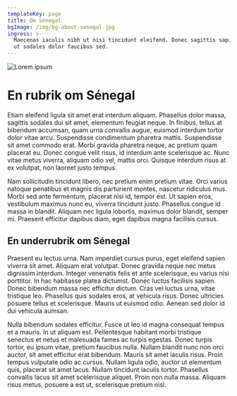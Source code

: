 ```yaml
---
templateKey: page
title: Om Sénegal
bgImage: /img/bg-about-senegal.jpg
ingress: >-
  Maecenas iaculis nibh ut nisi tincidunt eleifend. Donec sagittis sapien neque,
  ut sodales dolor faucibus sed.
---
```

![Lorem ipsum](/img/map.jpg)

# En rubrik om Sénegal
Etiam eleifend ligula sit amet erat interdum aliquam. Phasellus dolor massa, sagittis sodales dui sit amet, elementum feugiat neque. In finibus, tellus at bibendum accumsan, quam urna convallis augue, euismod interdum tortor dolor vitae arcu. Suspendisse condimentum pharetra mattis. Suspendisse sit amet commodo erat. Morbi gravida pharetra neque, ac pretium quam placerat eu. Donec congue velit risus, id interdum ante scelerisque ac. Nunc vitae metus viverra, aliquam odio vel, mattis orci. Quisque interdum risus at ex volutpat, non laoreet justo tempus.

Nam sollicitudin tincidunt libero, nec pretium enim pretium vitae. Orci varius natoque penatibus et magnis dis parturient montes, nascetur ridiculus mus. Morbi sed ante fermentum, placerat nisi id, tempor est. Ut sapien eros, vestibulum maximus nunc eu, viverra tincidunt justo. Phasellus congue id massa in blandit. Aliquam nec ligula lobortis, maximus dolor blandit, semper mi. Praesent efficitur dapibus diam, eget dapibus magna facilisis cursus. 

## En underrubrik om Sénegal
Praesent eu lectus urna. Nam imperdiet cursus purus, eget eleifend sapien viverra sit amet. Aliquam erat volutpat. Donec gravida neque nec metus dignissim interdum. Integer venenatis felis et ante scelerisque, eu varius nisi porttitor. In hac habitasse platea dictumst. Donec luctus facilisis sapien. Donec bibendum massa nec efficitur dictum. Cras vel luctus urna, vitae tristique leo. Phasellus quis sodales eros, at vehicula risus. Donec ultricies posuere tellus et scelerisque. Mauris ut euismod odio. Aenean sed dolor id dui vehicula aumsan.

Nulla bibendum sodales efficitur. Fusce ut leo id magna consequat tempus et a mauris. In ut aliquam est. Pellentesque habitant morbi tristique senectus et netus et malesuada fames ac turpis egestas. Donec turpis tortor, eu ipsum vitae, pretium faucibus nulla. Nullam blandit nunc non orci auctor, sit amet efficitur erat bibendum. Mauris sit amet iaculis risus. Proin tempus vulputate odio ac cursus. Nullam ligula odio, auctor ut elementum quis, placerat sit amet lacus. Nullam tincidunt iaculis tortor. Phasellus convallis lacus sit amet scelerisque aliquet. Proin non nulla massa. Aliquam risus metus, posuere a est ut, scelerisque pretium nisl.
